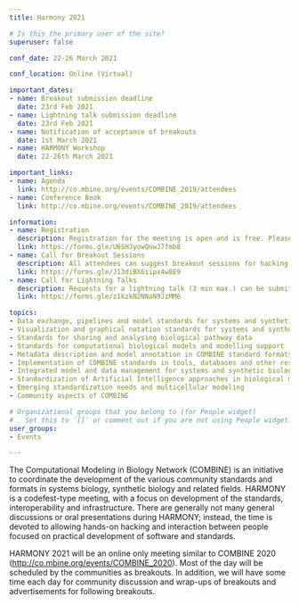 ```yaml
---
title: Harmony 2021

# Is this the primary user of the site?
superuser: false

conf_date: 22-26 March 2021

conf_location: Online (Virtual)

important_dates:
- name: Breakout submission deadline
  date: 23rd Feb 2021
- name: Lightning talk submission deadline
  date: 23rd Feb 2021
- name: Notification of acceptance of breakouts
  date: 1st March 2021
- name: HARMONY Workshop
  date: 22-26th March 2021

important_links:
- name: Agenda
  link: http://co.mbine.org/events/COMBINE_2019/attendees
- name: Conference Book
  link: http://co.mbine.org/events/COMBINE_2019/attendees

information:
- name: Registration
  description: Registration for the meeting is open and is free. Please register at the link below as soon as possible. This will help us plan the schedule and match your interests to the timing of the breakouts, etc. Note, only registered attendees will be sent information related to video conferencing links, etc.
  link: https://forms.gle/U6SHJyowQnwJ7fmb8
- name: Call for Breakout Sessions
  description: All attendees can suggest breakout sessions for hacking and/or detailed discussions of certain aspects of one or several of the COMBINE standard(s), metadata and semantic annotations (format-specific or overarching), application and implementations of the COMBINE standards, or any other topic relevant for the COMBINE community. The topics for those breakout sessions, and the time slots which would suit their communities can be submitted at the link below. Note, breakout session organisers will be responsible for creating and hosting their own online sessions.
  link: https://forms.gle/J13diBX6iipx4w8E9
- name: Call for Lightning Talks
  description: Requests for a lightning talk (3 min max.) can be submitted via the form below. Please use several forms if you want to submit abstracts on different topics. The submission deadline is outlined above. Talks will take place during the community session.
  link: https://forms.gle/z1kzkN2NNaN9JzMM6

topics:
- Data exchange, pipelines and model standards for systems and synthetic biology
- Visualization and graphical notation standards for systems and synthetic biology
- Standards for sharing and analysing biological pathway data
- Standards for computational biological models and modelling support
- Metadata description and model annotation in COMBINE standard formats
- Implementation of COMBINE standards in tools, databases and other resources
- Integrated model and data management for systems and synthetic biology
- Standardization of Artificial Intelligence approaches in biological modelling
- Emerging standardization needs and multicellular modeling
- Community aspects of COMBINE

# Organizational groups that you belong to (for People widget)
#   Set this to `[]` or comment out if you are not using People widget.
user_groups:
- Events

---
```

The Computational Modeling in Biology Network (COMBINE) is an initiative to coordinate the development of the various community standards and formats in systems biology, synthetic biology and related fields. HARMONY is a codefest-type meeting, with a focus on development of the standards, interoperability and infrastructure. There are generally not many general discussions or oral presentations during HARMONY; instead, the time is devoted to allowing hands-on hacking and interaction between people focused on practical development of software and standards.

HARMONY 2021 will be an online only meeting similar to COMBINE 2020 (http://co.mbine.org/events/COMBINE_2020). Most of the day will be scheduled by the communities as breakouts. In addition, we will have some time each day for community discussion and wrap-ups of breakouts and advertisements for following breakouts.